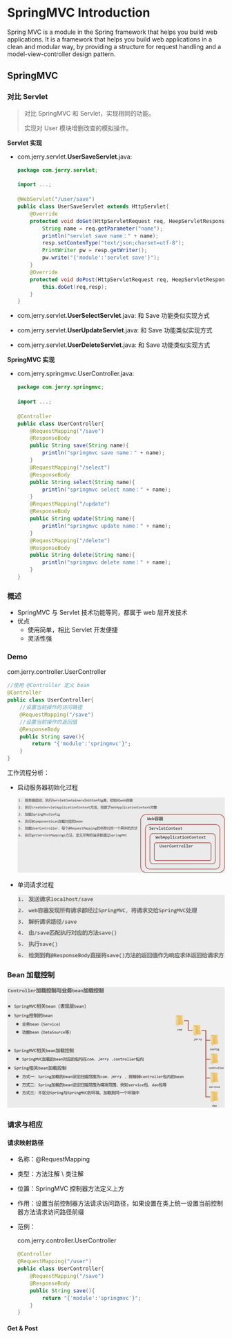 # SpringMVC Introduction


Spring MVC is a module in the Spring framework that helps you build web applications. It is a framework that helps you build web applications in a clean and modular way, by providing a structure for request handling and a model-view-controller design pattern.

<!--more-->

## SpringMVC

### 对比 Servlet

> 对比 SpringMVC 和 Servlet，实现相同的功能。
>
> 实现对 User 模块增删改查的模拟操作。 

**Servlet 实现** 

+ com.jerry.servlet.**UserSaveServlet**.java:

  ```java
  package com.jerry.servlet;
  
  import ...;
  
  @WebServlet("/user/save")
  public class UserSaveServlet extends HttpServlet{
      @Override
      protected void doGet(HttpServletRequest req, HeepServletResponse resp) throws ServletException, IOException{
          String name = req.getParameter("name");
          println("servlet save name：" + name);
          resp.setContenType("text/json;charset=utf-8");
          PrintWriter pw = resp.getWriter();
          pw.write("{'module':'servlet save'}");
      }
      @Override
      protected void doPost(HttpServletRequest req, HeepServletResponse resp) throws ServletException, IOException{
          this.doGet(req,resp);
      }
  }
  ```

+ com.jerry.servlet.**UserSelectServlet**.java: 和 Save 功能类似实现方式

+ com.jerry.servlet.**UserUpdateServlet**.java: 和 Save 功能类似实现方式

+ com.jerry.servlet.**UserDeleteServlet**.java: 和 Save 功能类似实现方式

**SpringMVC 实现** 

+ com.jerry.springmvc.UserController.java:

  ```java
  package com.jerry.springmvc;
  
  import ...;
  
  @Controller
  public class UserController{
      @RequestMapping("/save")
      @ResponseBody
      public String save(String name){
          println("springmvc save name：" + name);
      }
      @RequestMapping("/select")
      @ResponseBody
      public String select(String name){
          println("springmvc select name：" + name);
      }
      @RequestMapping("/update")
      @ResponseBody
      public String update(String name){
          println("springmvc update name：" + name);
      }
      @RequestMapping("/delete")
      @ResponseBody
      public String delete(String name){
          println("springmvc delete name：" + name);
      }
  }
  ```

### 概述

+ SpringMVC 与 Servlet 技术功能等同，都属于 web 层开发技术
+ 优点
  + 使用简单，相比 Servlet 开发便捷
  + 灵活性强

### Demo

com.jerry.controller.UserController

```java
//使用 @Controller 定义 bean
@Controller
public class UserController{
    //设置当前操作的访问路径
    @RequestMapping("/save")
    //设置当前操作的返回值
    @ResponseBody
    public String save(){
        return "{'module':'springmvc'}";
    }
}
```

工作流程分析：

+ 启动服务器初始化过程

  ![image-20230129120943352](image-20230129120943352.png " ")

+ 单词请求过程

  ![image-20230129121714997](image-20230129121714997.png " ")

### Bean 加载控制

![image-20230129122527722](image-20230129122527722.png " ")

### 请求与相应

#### 请求映射路径

+ 名称：@RequestMapping

+ 类型：方法注解 \ 类注解

+ 位置：SpringMVC 控制器方法定义上方

+ 作用：设置当前控制器方法请求访问路径，如果设置在类上统一设置当前控制器方法请求访问路径前缀

+ 范例：

  com.jerry.controller.UserController

  ```java
  @Controller
  @RequestMapping("/user")
  public class UserController{
      @RequestMapping("/save")
      @ResponseBody
      public String save(){
          return "{'module':'springmvc'}";
      }
  }
  ```

#### Get & Post



